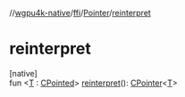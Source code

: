 //[wgpu4k-native](../../../index.md)/[ffi](../index.md)/[Pointer](index.md)/[reinterpret](reinterpret.md)

# reinterpret

[native]\
fun &lt;[T](reinterpret.md) : [CPointed](https://kotlinlang.org/api/core/kotlin-stdlib/kotlinx.cinterop/-c-pointed/index.html)&gt; [reinterpret](reinterpret.md)(): [CPointer](https://kotlinlang.org/api/core/kotlin-stdlib/kotlinx.cinterop/-c-pointer/index.html)&lt;[T](reinterpret.md)&gt;